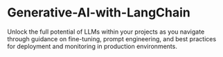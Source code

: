 # Generative-AI-with-LangChain
Unlock the full potential of LLMs within your projects as you navigate through guidance on fine-tuning, prompt engineering, and best practices for deployment and monitoring in production environments.
